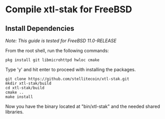 # Compile **xtl-stak** for FreeBSD

## Install Dependencies

*Note: This guide is tested for FreeBSD 11.0-RELEASE*

From the root shell, run the following commands:

    pkg install git libmicrohttpd hwloc cmake

Type 'y' and hit enter to proceed with installing the packages.

    git clone https://github.com/stellitecoin/xtl-stak.git
    mkdir xtl-stak/build
    cd xtl-stak/build
    cmake ..
    make install

Now you have the binary located at "bin/xtl-stak" and the needed shared libraries.

